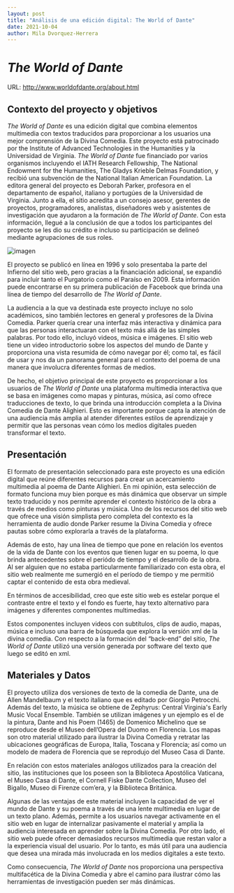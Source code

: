 ```yaml
---
layout: post
title: "Análisis de una edición digital: The World of Dante"
date: 2021-10-04
author: Mila Dvorquez-Herrera
---
```

# *The World of Dante*
URL: <http://www.worldofdante.org/about.html>

## Contexto del proyecto y objetivos 

*The World of Dante* es una edición digital que combina elementos multimedia con textos traducidos para proporcionar a los usuarios una mejor comprensión de la Divina Comedia. Este proyecto está patrocinado por the Institute of Advanced Technologies in the Humanities y la Universidad de Virginia. *The World of Dante* fue financiado por varios  organismos incluyendo el IATH Research Fellowship, The National Endowment for the Humanities, The Gladys Krieble Delmas Foundation, y recibió una subvención de the National Italian American Foundation. La editora general del proyecto es Deborah Parker, profesora en el departamento de español, italiano y portugúes de la Universidad de Virginia. Junto a ella, el sitio acredita a un consejo asesor, gerentes de proyectos, programadores, analistas, diseñadores web y asistentes de investigación que ayudaron a la formación de *The World of Dante*. Con esta información, llegué a la conclusión de que a todos los participantes del proyecto se les dio su crédito e incluso su participación se delineó mediante agrupaciones de sus roles.

![imagen](/assests/images/001.png)

El proyecto se publicó en línea en 1996 y solo presentaba la parte del Infierno del sitio web, pero gracias a la financiación adicional, se expandió para incluir tanto el Purgatorio como el Paraíso en 2009. Esta información puede encontrarse en su primera publicación de Facebook que brinda una línea de tiempo del desarrollo de *The World of Dante*.

La audiencia a la que va destinada este proyecto incluye no solo académicos, sino también lectores en general y profesores de la Divina Comedia. Parker quería crear una interfaz más interactiva y dinámica para que las personas interactuaran con el texto más allá de las simples palabras. Por todo ello,  incluyó videos, música e imágenes. El sitio web tiene un video introductorio sobre los aspectos del mundo de Dante y proporciona una vista resumida de cómo navegar por él; como tal, es fácil de usar y nos da un panorama general para el contexto del poema de una manera que involucra diferentes formas de medios. 

De hecho, el objetivo principal de este proyecto es proporcionar a los usuarios de *The World of Dante* una plataforma multimedia interactiva que se basa en imágenes como mapas y pinturas, música, así como ofrece traducciones de texto, lo que brinda una introducción completa a la Divina Comedia de Dante Alighieri. Esto es importante porque capta la atención de una audiencia más amplia al atender diferentes estilos de aprendizaje y permitir que las personas vean cómo los medios digitales pueden transformar el texto.

## Presentación

El formato de presentación seleccionado para este proyecto es una edición digital que reúne diferentes recursos para crear un acercamiento multimedia al poema de Dante Alighieri. En mi opinión, esta selección de formato funciona muy bien porque es más dinámica que observar un simple texto traducido y nos permite aprender el contexto histórico de la obra a través de medios como pinturas y música. 
Uno de los recursos del sitio web que ofrece una visión simplista pero completa del contexto es la herramienta de audio donde Parker resume la Divina Comedia y ofrece pautas sobre cómo explorarla a través de la plataforma. 


Además de esto, hay una línea de tiempo que pone en relación los eventos de la vida de Dante con los eventos que tienen lugar en su poema, lo que brinda antecedentes sobre el periódo de tiempo y el desarrollo de la obra. Al ser alguien que no estaba particularmente familiarizado con esta obra, el sitio web realmente me sumergió en el período de tiempo y me permitió captar el contenido de esta obra medieval. 

En términos de accesibilidad, creo que este sitio web es estelar porque el contraste entre el texto y el fondo es fuerte, hay texto alternativo para imágenes y diferentes componentes multimedias. 

Estos componentes incluyen videos con subtítulos, clips de audio, mapas, música e incluso una barra de búsqueda que explora la versión xml de la divina comedia. Con respecto a la formación del “back-end” del sitio, *The World of Dante* utilizó una versión generada por software del texto que luego se editó en xml. 

## Materiales y Datos 

El proyecto utiliza dos versiones de texto de la comedia de Dante, una de Allen Mandelbaum y el texto italiano que es editado por Giorgio Petrocchi. Además del texto, la música se obtiene de Zephyrus: Central Virginia's Early Music Vocal Ensemble. También se utilizan imágenes y un ejemplo es el de la pintura, Dante and his Poem (1465) de Domenico Michelino que se reproduce desde el Museo dell’Opera del Duomo en Florencia. Los mapas son otro material utilizado para ilustrar la Divina Comedia y retratar las ubicaciones geográficas de Europa, Italia, Toscana y Florencia; así como un modelo de madera de Florencia que se reprodujo del Museo Casa di Dante. 

En relación con estos materiales análogos utilizados para la creación del sitio, las instituciones que los poseen son la Biblioteca Apostólica Vaticana, el Museo Casa di Dante, el Cornell Fiske Dante Collection, Museo del Bigallo, Museo di Firenze com’era, y la Biblioteca Británica. 

Algunas de las ventajas de este material incluyen la capacidad de ver el mundo de Dante y su poema a través de una lente multimedia en lugar de un texto plano. Además, permite a los usuarios navegar activamente en el sitio web en lugar de internalizar pasivamente el material y amplia la audiencia interesada en aprender sobre la Divina Comedia. Por otro lado, el sitio web puede ofrecer demasiados recursos multimedia que restan valor a la experiencia visual del usuario. Por lo tanto, es más útil para una audiencia que desea una mirada más involucrada en los medios digitales a este texto. 

Como consecuencia, *The World of Dante* nos proporciona una perspectiva multifacética de la Divina Comedia y abre el camino para ilustrar cómo las herramientas de investigación pueden ser más dinámicas. 
